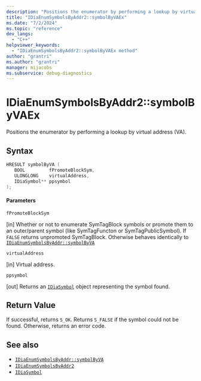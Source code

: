 ```yaml
---
description: "Positions the enumerator by performing a lookup by virtual address (VA)."
title: "IDiaEnumSymbolsByAddr2::symbolByVAEx"
ms.date: "7/2/2024"
ms.topic: "reference"
dev_langs:
  - "C++"
helpviewer_keywords:
  - "IDiaEnumSymbolsByAddr2::symbolByVAEx method"
author: "grantri"
ms.author: "grantri"
manager: mijacobs
ms.subservice: debug-diagnostics
---
```

# IDiaEnumSymbolsByAddr2::symbolByVAEx

Positions the enumerator by performing a lookup by virtual address (VA).

## Syntax

```C++
HRESULT symbolByVA (
   BOOL         fPromoteBlockSym,
   ULONGLONG    virtualAddress,
   IDiaSymbol** ppsymbol
);
```

#### Parameters

 `fPromoteBlockSym`

[in] Whether or not to enumerate SymTagBlock symbols or promote them to an outer/parent symbol (like SymTagFuncton or SymTagPublicSymbol). If `FALSE` returns unpromoted SymTagBlock. Otherwise behaves identically to [`IDiaEnumSymbolsByAddr::symbolByVA`](../../debugger/debug-interface-access/idiaenumsymbolsbyaddr-symbolsbyva.md)
 
 `virtualAddress`

[in] Virtual address.

 `ppsymbol`

[out] Returns an [`IDiaSymbol`](../../debugger/debug-interface-access/idiasymbol.md) object representing the symbol found.

## Return Value

 If successful, returns `S_OK`. Returns `S_FALSE` if the symbol could not be found. Otherwise, returns an error code.

## See also

- [`IDiaEnumSymbolsByAddr::symbolByVA`](../../debugger/debug-interface-access/idiaenumsymbolsbyaddr-symbolsbyva.md)
- [`IDiaEnumSymbolsByAddr2`](../../debugger/debug-interface-access/idiaenumsymbolsbyaddr2.md)
- [`IDiaSymbol`](../../debugger/debug-interface-access/idiasymbol.md)
